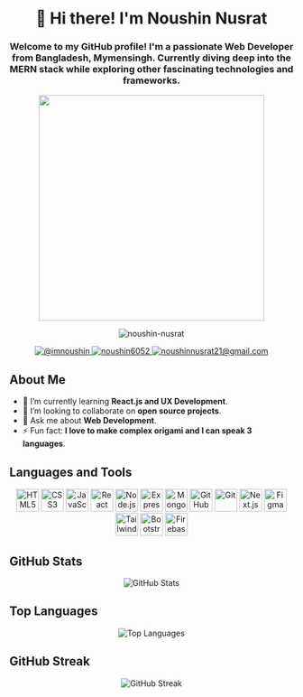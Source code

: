 <!-- Title -->
<h1 align="center">👋 Hi there! I'm Noushin Nusrat</h1>

<!-- Introduction -->
<h3 align="center">Welcome to my GitHub profile! I'm a passionate Web Developer from Bangladesh, Mymensingh. Currently diving deep into the MERN stack while exploring other fascinating technologies and frameworks.</h3>

<!-- Image -->
<p align="center">
  <img width="400" src="https://cdn.vectorstock.com/i/500p/99/21/girl-asian-gamer-or-streamer-with-a-headset-vector-46299921.jpg">
</p>

<!-- Profile Views -->
<p align="center">
  <img src="https://komarev.com/ghpvc/?username=noushin-nusrat&label=Profile%20views&color=0e75b6&style=flat" alt="noushin-nusrat" />
</p>

<!-- Social Links -->
<p align="center">
  <a href="https://twitter.com/@imnoushin" target="blank">
    <img src="https://img.shields.io/twitter/follow/@imnoushin?logo=twitter&style=for-the-badge" alt="@imnoushin" />
  </a>
  <a href="https://instagram.com/noushin6052" target="blank">
    <img src="https://img.shields.io/badge/-@noushin6052-E4405F?style=for-the-badge&logo=instagram&logoColor=white" alt="noushin6052" />
  </a>
  <a href="mailto:noushinnusrat21@gmail.com" target="blank">
    <img src="https://img.shields.io/badge/EMAIL-D14836?style=for-the-badge&logo=gmail&logoColor=white" alt="noushinnusrat21@gmail.com">
  </a>
</p>

<!-- About Me Section -->
## About Me
- 🌱 I’m currently learning **React.js and UX Development**.
- 👯 I’m looking to collaborate on **open source projects**.
- 💬 Ask me about **Web Development**.
- ⚡ Fun fact: **I love to make complex origami and I can speak 3 languages**.

<!-- Languages and Tools Section -->

## Languages and Tools
<p align="center"> 
<img src="https://img.icons8.com/color/48/000000/html-5.png" alt="HTML5" width="40" height="40"/>
  <img src="https://img.icons8.com/color/48/000000/css3.png" alt="CSS3" width="40" height="40"/>
  <img src="https://img.icons8.com/color/48/000000/javascript.png" alt="JavaScript" width="40" height="40"/>
  <img src="https://img.icons8.com/color/48/000000/react-native.png" alt="React" width="40" height="40"/>
  <img src="https://img.icons8.com/color/48/000000/nodejs.png" alt="Node.js" width="40" height="40"/>
  <img src="https://img.icons8.com/color/48/000000/express.png" alt="Express.js" width="40" height="40"/>
  <img src="https://img.icons8.com/color/48/000000/mongodb.png" alt="MongoDB" width="40" height="40"/>
  <img src="https://img.icons8.com/color/48/000000/github.png" alt="GitHub" width="40" height="40"/>
  <img src="https://img.icons8.com/color/48/000000/git.png" alt="Git" width="40" height="40"/>
  <img src="https://img.icons8.com/color/48/000000/next.png" alt="Next.js" width="40" height="40"/>
  <img src="https://img.icons8.com/color/48/000000/figma.png" alt="Figma" width="40" height="40"/>
  <img src="https://www.vectorlogo.zone/logos/tailwindcss/tailwindcss-icon.svg" alt="Tailwind CSS" width="40" height="40"/>
  <img src="https://img.icons8.com/color/48/000000/bootstrap.png" alt="Bootstrap" width="40" height="40"/>
  <img src="https://img.icons8.com/color/48/000000/firebase.png" alt="Firebase" width="40" height="40"/>
</p>


<!-- GitHub Stats Section -->
## GitHub Stats
<p align="center">
  <img src="https://github-readme-stats.vercel.app/api?username=noushin-nusrat&show_icons=true&theme=radical" alt="GitHub Stats" />
</p>

<!-- Top Languages Section -->
## Top Languages
<p align="center">
  <img src="https://github-readme-stats.vercel.app/api/top-langs/?username=noushin-nusrat&layout=compact&theme=radical" alt="Top Languages" />
</p>

<!-- GitHub Streak Section -->
## GitHub Streak
<p align="center">
  <img src="https://github-readme-streak-stats.herokuapp.com/?user=noushin-nusrat&theme=radical" alt="GitHub Streak" />
</p>


